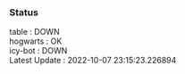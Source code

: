### Status


table : DOWN  
hogwarts : OK  
icy-bot : DOWN  
Latest Update : 2022-10-07 23:15:23.226894
